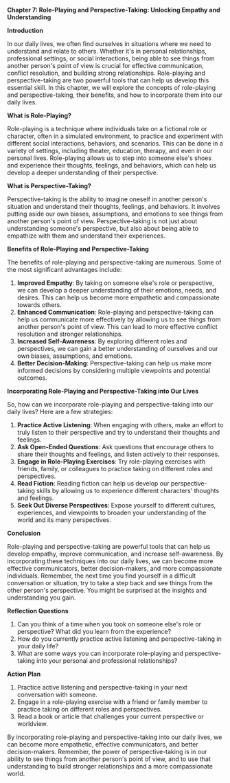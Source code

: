 <p><strong>Chapter 7: Role-Playing and Perspective-Taking: Unlocking Empathy and Understanding</strong></p>

<p><strong>Introduction</strong></p>

<p>In our daily lives, we often find ourselves in situations where we need to understand and relate to others. Whether it's in personal relationships, professional settings, or social interactions, being able to see things from another person's point of view is crucial for effective communication, conflict resolution, and building strong relationships. Role-playing and perspective-taking are two powerful tools that can help us develop this essential skill. In this chapter, we will explore the concepts of role-playing and perspective-taking, their benefits, and how to incorporate them into our daily lives.</p>

<p><strong>What is Role-Playing?</strong></p>

<p>Role-playing is a technique where individuals take on a fictional role or character, often in a simulated environment, to practice and experiment with different social interactions, behaviors, and scenarios. This can be done in a variety of settings, including theater, education, therapy, and even in our personal lives. Role-playing allows us to step into someone else's shoes and experience their thoughts, feelings, and behaviors, which can help us develop a deeper understanding of their perspective.</p>

<p><strong>What is Perspective-Taking?</strong></p>

<p>Perspective-taking is the ability to imagine oneself in another person's situation and understand their thoughts, feelings, and behaviors. It involves putting aside our own biases, assumptions, and emotions to see things from another person's point of view. Perspective-taking is not just about understanding someone's perspective, but also about being able to empathize with them and understand their experiences.</p>

<p><strong>Benefits of Role-Playing and Perspective-Taking</strong></p>

<p>The benefits of role-playing and perspective-taking are numerous. Some of the most significant advantages include:</p>

<ol>
<li><strong>Improved Empathy</strong>: By taking on someone else's role or perspective, we can develop a deeper understanding of their emotions, needs, and desires. This can help us become more empathetic and compassionate towards others.</li>
<li><strong>Enhanced Communication</strong>: Role-playing and perspective-taking can help us communicate more effectively by allowing us to see things from another person's point of view. This can lead to more effective conflict resolution and stronger relationships.</li>
<li><strong>Increased Self-Awareness</strong>: By exploring different roles and perspectives, we can gain a better understanding of ourselves and our own biases, assumptions, and emotions.</li>
<li><strong>Better Decision-Making</strong>: Perspective-taking can help us make more informed decisions by considering multiple viewpoints and potential outcomes.</li>
</ol>

<p><strong>Incorporating Role-Playing and Perspective-Taking into Our Lives</strong></p>

<p>So, how can we incorporate role-playing and perspective-taking into our daily lives? Here are a few strategies:</p>

<ol>
<li><strong>Practice Active Listening</strong>: When engaging with others, make an effort to truly listen to their perspective and try to understand their thoughts and feelings.</li>
<li><strong>Ask Open-Ended Questions</strong>: Ask questions that encourage others to share their thoughts and feelings, and listen actively to their responses.</li>
<li><strong>Engage in Role-Playing Exercises</strong>: Try role-playing exercises with friends, family, or colleagues to practice taking on different roles and perspectives.</li>
<li><strong>Read Fiction</strong>: Reading fiction can help us develop our perspective-taking skills by allowing us to experience different characters' thoughts and feelings.</li>
<li><strong>Seek Out Diverse Perspectives</strong>: Expose yourself to different cultures, experiences, and viewpoints to broaden your understanding of the world and its many perspectives.</li>
</ol>

<p><strong>Conclusion</strong></p>

<p>Role-playing and perspective-taking are powerful tools that can help us develop empathy, improve communication, and increase self-awareness. By incorporating these techniques into our daily lives, we can become more effective communicators, better decision-makers, and more compassionate individuals. Remember, the next time you find yourself in a difficult conversation or situation, try to take a step back and see things from the other person's perspective. You might be surprised at the insights and understanding you gain.</p>

<p><strong>Reflection Questions</strong></p>

<ol>
<li>Can you think of a time when you took on someone else's role or perspective? What did you learn from the experience?</li>
<li>How do you currently practice active listening and perspective-taking in your daily life?</li>
<li>What are some ways you can incorporate role-playing and perspective-taking into your personal and professional relationships?</li>
</ol>

<p><strong>Action Plan</strong></p>

<ol>
<li>Practice active listening and perspective-taking in your next conversation with someone.</li>
<li>Engage in a role-playing exercise with a friend or family member to practice taking on different roles and perspectives.</li>
<li>Read a book or article that challenges your current perspective or worldview.</li>
</ol>

<p>By incorporating role-playing and perspective-taking into our daily lives, we can become more empathetic, effective communicators, and better decision-makers. Remember, the power of perspective-taking is in our ability to see things from another person's point of view, and to use that understanding to build stronger relationships and a more compassionate world.</p>

